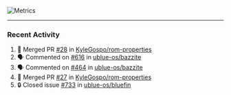 ![Metrics](https://metrics.lecoq.io/KyleGospo?template=classic&base=header%2C%20activity%2C%20community%2C%20repositories%2C%20metadata&base.indepth=false&base.hireable=false&base.skip=false&config.timezone=America%2FLos_Angeles)

---
### Recent Activity
<!--START_SECTION:activity-->
1. 🎉 Merged PR [#28](https://github.com/KyleGospo/rom-properties/pull/28) in [KyleGospo/rom-properties](https://github.com/KyleGospo/rom-properties)
2. 🗣 Commented on [#616](https://github.com/ublue-os/bazzite/issues/616#issuecomment-1859237159) in [ublue-os/bazzite](https://github.com/ublue-os/bazzite)
3. 🗣 Commented on [#464](https://github.com/ublue-os/bazzite/issues/464#issuecomment-1859056238) in [ublue-os/bazzite](https://github.com/ublue-os/bazzite)
4. 🎉 Merged PR [#27](https://github.com/KyleGospo/rom-properties/pull/27) in [KyleGospo/rom-properties](https://github.com/KyleGospo/rom-properties)
5. 🔒 Closed issue [#733](https://github.com/ublue-os/bluefin/issues/733) in [ublue-os/bluefin](https://github.com/ublue-os/bluefin)
<!--END_SECTION:activity-->
